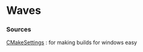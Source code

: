 # Waves

### Sources

[CMakeSettings](https://docs.microsoft.com/en-us/cpp/build/cmakesettings-reference?view=vs-2019)
: for making builds for windows easy